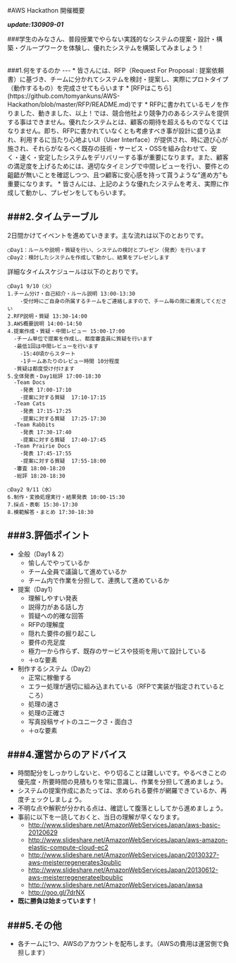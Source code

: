 #AWS Hackathon 開催概要

***update:130909-01***


###学生のみなさん、普段授業でやらない実践的なシステムの提案・設計・構築・グループワークを体験し、優れたシステムを構築してみましょう！

<br>
###1.何をするのか
---
* 皆さんには、RFP（Request For Proposal : 提案依頼書）に基づき、チームに分かれてシステムを検討・提案し、実際にプロトタイプ（動作するもの）を完成させてもらいます
	* [RFPはこちら](https://github.com/tomyankuns/AWS-Hackathon/blob/master/RFP/README.md)です
* RFPに書かれているモノを作りました、動きました、以上！では、競合他社より競争力のあるシステムを提供する事はできません。優れたシステムとは、顧客の期待を超えるものでなくてはなりません。即ち、RFPに書かれていなくとも考慮すべき事が設計に盛り込まれ、利用するに当たり心地よいUI（User Interface）が提供され、時に遊び心が施され、それらがなるべく既存の技術・サービス・OSSを組み合わせて、安く・速く・安定したシステムをデリバリーする事が重要になります。また、顧客の満足度を上げるためには、適切なタイミングで中間レビューを行い、要件との齟齬が無いことを確認しつつ、且つ顧客に安心感を持って貰うような"進め方"も重要になります。
* 皆さんには、上記のような優れたシステムを考え、実際に作成して動かし、プレゼンをしてもらいます。

###2.タイムテーブル
---
2日間かけてイベントを進めていきます。主な流れは以下のとおりです。

	◯Day1：ルールや説明・質疑を行い、システムの検討とプレゼン（発表）を行います  
	◯Day2：検討したシステムを作成して動かし、結果をプレゼンします

詳細なタイムスケジュールは以下のとおりです。

	◯Day1 9/10（火）  
	1.チーム分け・自己紹介・ルール説明 13:00-13:30
		-受付時にご自身の所属するチームをご連絡しますので、チーム毎の席に着席してください
	2.RFP説明・質疑 13:30-14:00  
	3.AWS概要説明 14:00-14:50  
	4.提案作成・質疑・中間レビュー 15:00-17:00  
	  -チーム単位で提案を作成し、都度審査員に質疑を行います
	  -最低1回は中間レビューを行います
	  	-15:40頃からスタート
	  	-1チームあたりのレビュー時間 10分程度
	  -質疑は都度受け付けます
	5.全体発表・Day1総評 17:00-18:30
	  -Team Docs
	  	-発表 17:00-17:10
	  	-提案に対する質疑  17:10-17:15
	  -Team Cats
	  	-発表 17:15-17:25
	  	-提案に対する質疑  17:25-17:30
	  -Team Rabbits
	  	-発表 17:30-17:40
	  	-提案に対する質疑  17:40-17:45
	  -Team Prairie Docs
	  	-発表 17:45-17:55
	  	-提案に対する質疑  17:55-18:00
	  -審査 18:00-18:20
	  -総評 18:20-18:30

	◯Day2 9/11（水）
	6.制作・変換処理実行・結果発表 10:00-15:30  
	7.採点・表彰 15:30-17:30
	8.模範解答・まとめ 17:30-18:30  

###3.評価ポイント
---
* 全般（Day1 & 2）
	- 愉しんでやっているか
	- チーム全員で議論して進めているか
	- チーム内で作業を分担して、連携して進めているか
* 提案（Day1）
	- 理解しやすい発表
	- 説得力がある話し方
	- 質疑への的確な回答
	- RFPの理解度
	- 隠れた要件の掘り起こし
	- 要件の充足度
	- 極力一から作らず、既存のサービスや技術を用いて設計している
	- ＋αな要素
* 制作するシステム（Day2）
	- 正常に稼働する
	- エラー処理が適切に組み込まれている（RFPで実装が指定されているところ）
	- 処理の速さ
	- 処理の正確さ
	- 写真投稿サイトのユニークさ・面白さ
	- ＋αな要素

###4.運営からのアドバイス
---
* 時間配分をしっかりしないと、やり切ることは難しいです。やるべきことの優先度・所要時間の見積もりを常に意識し、作業を分担して進めましょう。
* システムの提案作成にあたっては、求められる要件が網羅できているか、再度チェックしましょう。
* 不明な点や解釈が分かれる点は、確認して腹落とししてから進めましょう。
* 事前に以下を一読しておくと、当日の理解が早くなります。
	* http://www.slideshare.net/AmazonWebServicesJapan/aws-basic-20120629
	* http://www.slideshare.net/AmazonWebServicesJapan/aws-amazon-elastic-compute-cloud-ec2
	* http://www.slideshare.net/AmazonWebServicesJapan/20130327-aws-meisterregenerates3public
	* http://www.slideshare.net/AmazonWebServicesJapan/20130612-aws-meisterregenerateelbpublic
	* http://www.slideshare.net/AmazonWebServicesJapan/awsa
	* http://goo.gl/7drNX
* **既に勝負は始まっています！**

###5.その他
---
* 各チームに1つ、AWSのアカウントを配布します。（AWSの費用は運営側で負担します）